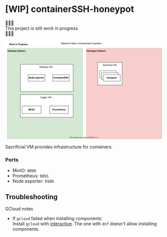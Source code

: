 # [WIP] containerSSH-honeypot

:construction::construction::construction:\
This project is still work in progress\
:construction::construction::construction:

![infra diagram](./diagrams/infra.drawio.svg)

Sacrificial VM provides infrastructure for containers.

### Ports

- MinIO: `9090`
- Prometheus: `9091`
- Node exporter: `9100`

## Troubleshooting

GCloud notes

- If `gcloud` failed when installing components:\
  Install `gcloud` with [interactive](https://cloud.google.com/sdk/docs/downloads-interactive#linux-mac). The one with `dnf` doesn't allow installing components.

